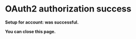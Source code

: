 # OAuth2 authorization success

**Setup for <span id="provider"></span> account: <span id="user"></span> was successful.**

**You can close this page.**

<script type="module" src="./oauth2.js"></script>
